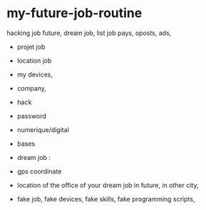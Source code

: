 # my-future-job-routine
hacking job future, dream job, list job pays, oposts, ads, 
- projet job
- location job
- my devices,
- company,
- hack

- password
- numerique/digital
- bases

- dream job :
- gps coordinate
- location of the office of your dream job in future, in other city,


- fake job, fake devices, fake skills, fake programming scripts, 

